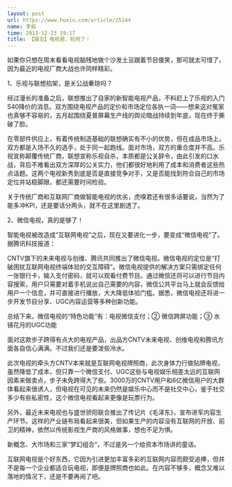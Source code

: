 ```yaml
---
layout: post
url: https://www.huxiu.com/article/25144
name: 李拓
time: 2013-12-23 19:17
title: 【娱见】电视君，别闹了！
---
```

如果你只想在周末看看电视脑残地做个沙发土豆跟着节目傻笑，那可就太可惜了，因为最近的电视厂商大战也许同样精彩。

1、乐视与联想掐架，是关公战秦琼吗？

经过漫长的准备之后，联想推出了自家的新智能电视产品，不料赶上了乐视的入门S40降价的消息。双方围绕电视产品的定价和市场定位各执一词——想来这对冤家也真够不容易的，五月起围绕夏普屏幕生产线的舆论暗战持续到年底，现在终于撕破了脸。

在零部件供应上，有着传统制造基础的联想确实有不小的优势，但在成品市场上，双方都是入场不久的选手，处于同一起跑线。面对市场，双方的重合度并不高。乐视宣称颠覆传统厂商，联想宣称乐视自杀，本质都是公关辞令，由此引发的口水战，背后不难看出双方深厚的公关实力，他们都很好地利用了成本和消费者这些热点话题。这两个电视新秀到底是否是直接竞争对手，又是否能找到符合自己的市场定位并站稳脚跟，都还需要时间检验。

关于传统厂商和互联网厂商做智能电视的优劣，虎嗅君还有很多话要说，当然为了能多冲KPI，还是要话分两头，就不在这里剧透了。

2、微信电视，真的是够了！

智能电视被改造成“互联网电视”之后，现在又要进化一步，要变成“微信电视”了。据腾讯科技报道：

CNTV旗下的未来电视与创维、腾讯共同推出了微信电视。微信电视的定位是“打破困扰互联网电视终端体验的交互障碍”。微信电视提供的解决方案只需绑定任何一张银行卡，输入支付密码，就可以观看付费节目。通过微信还将可以进行节目内容搜索，用户只需要对着手机说出自己需要的内容，微信公共平台马上就会反馈给用户一个信息，并可直接进行播放，大大降低体验门槛。据悉，微信电视还将进一步开发节目分享、UGC内容运营等多种创新功能。

总结下来，微信电视的“特色功能”有：电视微信支付；② 微信跨屏功能；③ 水镜花月的UGC功能

面对这款步子跨得有点大的电视产品，出品方CNTV未来电视、创维电视和腾讯方面各自信心满满。不过我们还是要泼些冷水。

此次电视的牵头方CNTV本来就是互联网电视牌照商，此次身体力行做贴牌电视，虽然降低了成本，但只靠一个微信支付、UGC这些与电视娱乐相差太远的互联网因素来做卖点，步子未免跨得大了些。3000万的CNTV用户和6亿微信用户的大群体看起来很诱人，但电视在可见的未来仍然是娱乐中心而不是社交中心，鉴于社交多少有些私密性，这个微信电视看起来更像是玩票行为。

另外，最近未来电视也与盛世骄阳联合推出了传记片《毛泽东》，宣布进军内容生产环节。这样的产业链布局看起来很美，但如果生产的内容没有互联网的开放、前卫的精神，依然以传统影视生产商的风格做事，想也不足为惧。

新概念、大市场和三家“梦幻组合”，不过是另一个给资本市场讲的童话。

互联网电视是个好东西，它因为引进更加丰富多彩的互联网内容而颇受追捧，但并不是每一个企业都适合玩电视，即便是牌照商也如此。在内容不够多，概念又难以落地的情况下，还是不要再闹了吧。

